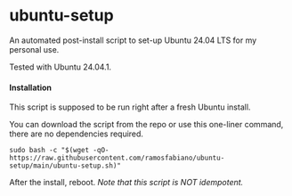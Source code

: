 # ubuntu-setup
  
An automated post-install script to set-up Ubuntu 24.04 LTS for my personal use.

Tested with Ubuntu 24.04.1.

#### Installation

This script is supposed to be run right after a fresh Ubuntu install.

You can download the script from the repo or use this one-liner command, there are no dependencies required.

`sudo bash -c "$(wget -qO- https://raw.githubusercontent.com/ramosfabiano/ubuntu-setup/main/ubuntu-setup.sh)"`

After the install, reboot. *Note that this script is NOT idempotent.*